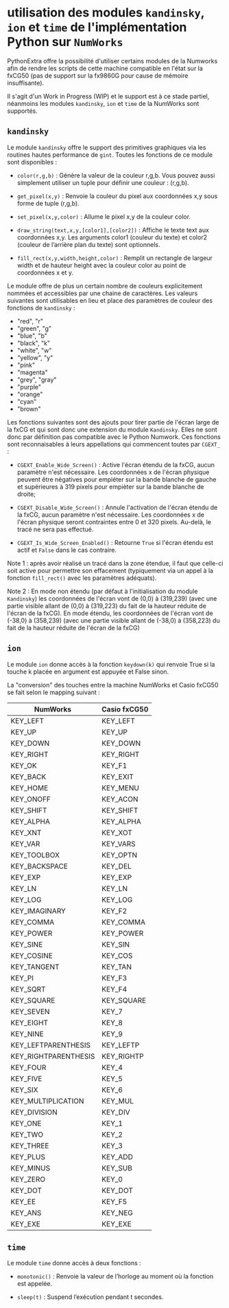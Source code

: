 # utilisation des modules `kandinsky`, `ion` et `time` de l'implémentation Python sur `NumWorks`

PythonExtra offre la possibilité d'utiliser certains modules de la Numworks afin de rendre les scripts de cette machine compatible en l'état sur la fxCG50 (pas de support sur la fx9860G pour cause de mémoire insuffisante).

Il s'agit d'un Work in Progress (WIP) et le support est à ce stade partiel, néanmoins les modules `kandinsky`, `ion` et `time` de la NumWorks sont supportés.

## `kandinsky`

Le module `kandinsky` offre le support des primitives graphiques via les routines hautes performance de `gint`. Toutes les fonctions de ce module sont disponibles :

- `color(r,g,b)` : Génère la valeur de la couleur r,g,b. Vous pouvez aussi simplement utiliser un tuple pour définir une couleur : (r,g,b).

- `get_pixel(x,y)` : Renvoie la couleur du pixel aux coordonnées x,y sous forme de tuple (r,g,b).

- `set_pixel(x,y,color)` : Allume le pixel x,y de la couleur color.

- `draw_string(text,x,y,[color1],[color2])` : Affiche le texte text aux coordonnées x,y. Les arguments color1 (couleur du texte) et color2 (couleur de lʼarrière plan du texte) sont optionnels.

- `fill_rect(x,y,width,height,color)` : Remplit un rectangle de largeur width et de hauteur height avec la couleur color au point de coordonnées x et y.

Le module offre de plus un certain nombre de couleurs explicitement nommées et accessibles par une chaine de caractères. Les valeurs suivantes sont utilisables en lieu et place des paramètres de couleur des fonctions de `kandinsky` :
- "red", "r"
- "green", "g"
- "blue", "b"
- "black", "k"
- "white", "w"
- "yellow", "y"
- "pink"
- "magenta"
- "grey", "gray"
- "purple"
- "orange"
- "cyan"
- "brown"

Les fonctions suivantes sont des ajouts pour tirer partie de l'écran large de la fxCG et qui sont donc une extension du module `Kandinsky`. Elles ne sont donc par définition pas compatible avec le Python Numwork. Ces fonctions sont reconnaisables à leurs appellations qui commencent toutes par `CGEXT_` :

- `CGEXT_Enable_Wide_Screen()` : Active l'écran étendu de la fxCG, aucun paramètre n'est nécessaire. Les coordonnées x de l'écran physique peuvent être négatives pour empiéter sur la bande blanche de gauche et supérieures à 319 pixels pour empièter sur la bande blanche de droite;

- `CGEXT_Disable_Wide_Screen()` : Annule l'activation de l'écran étendu de la fxCG, aucun paramètre n'est nécessaire. Les coordonnées x de l'écran physique seront contraintes entre 0 et 320 pixels. Au-delà, le tracé ne sera pas effectué. 

- `CGEXT_Is_Wide_Screen_Enabled()` : Retourne `True` si l'écran étendu est actif et `False` dans le cas contraire.

Note 1 : après avoir réalisé un tracé dans la zone étendue, il faut que celle-ci soit active pour permettre son effacement (typiquement via un appel à la fonction `fill_rect()` avec les paramètres adéquats).

Note 2 : En mode non étendu (par défaut à l'initialisation du module `Kandinsky`) les coordonnées de l'écran vont de (0,0) à (319,239) (avec une partie visible allant de (0,0) à (319,223) du fait de la hauteur réduite de l'écran de la fxCG). En mode étendu, les coordonnées de l'écran vont de (-38,0) à (358,239) (avec une partie visible allant de (-38,0) à (358,223) du fait de la hauteur réduite de l'écran de la fxCG)


## `ion`

Le module `ion` donne accès à la fonction `keydown(k)` qui renvoie True si la touche k placée en argument est appuyée et False sinon.

La "conversion" des touches entre la machine NumWorks et Casio fxCG50 se fait selon le mapping suivant :

| NumWorks | Casio fxCG50 |
|----------|--------------|
| KEY_LEFT     | KEY_LEFT |
| KEY_UP     | KEY_UP |
| KEY_DOWN     | KEY_DOWN |
| KEY_RIGHT     | KEY_RIGHT |
| KEY_OK      | KEY_F1 |
| KEY_BACK        | KEY_EXIT |
| KEY_HOME        | KEY_MENU |
| KEY_ONOFF       | KEY_ACON |
| KEY_SHIFT     | KEY_SHIFT |
| KEY_ALPHA     | KEY_ALPHA |
| KEY_XNT     | KEY_XOT |
| KEY_VAR     | KEY_VARS |
| KEY_TOOLBOX     | KEY_OPTN |
| KEY_BACKSPACE       | KEY_DEL |
| KEY_EXP     | KEY_EXP |
| KEY_LN     | KEY_LN |
| KEY_LOG     | KEY_LOG |
| KEY_IMAGINARY       | KEY_F2 |
| KEY_COMMA     | KEY_COMMA |
| KEY_POWER     | KEY_POWER |
| KEY_SINE        | KEY_SIN |
| KEY_COSINE      | KEY_COS |
| KEY_TANGENT     | KEY_TAN |
| KEY_PI      | KEY_F3 |
| KEY_SQRT        | KEY_F4 |
| KEY_SQUARE     | KEY_SQUARE |
| KEY_SEVEN       | KEY_7 |
| KEY_EIGHT       | KEY_8 |
| KEY_NINE        | KEY_9 |
| KEY_LEFTPARENTHESIS     | KEY_LEFTP |
| KEY_RIGHTPARENTHESIS        | KEY_RIGHTP |
| KEY_FOUR        | KEY_4 |
| KEY_FIVE        | KEY_5 |
| KEY_SIX     | KEY_6 |
| KEY_MULTIPLICATION      | KEY_MUL |
| KEY_DIVISION        | KEY_DIV |
| KEY_ONE     | KEY_1 |
| KEY_TWO     | KEY_2 |
| KEY_THREE       | KEY_3 |
| KEY_PLUS        | KEY_ADD |
| KEY_MINUS       | KEY_SUB |
| KEY_ZERO        | KEY_0 |
| KEY_DOT     | KEY_DOT |
| KEY_EE      | KEY_F5 |
| KEY_ANS     | KEY_NEG |
| KEY_EXE     | KEY_EXE |


## `time`

Le module `time` donne accès à deux fonctions :

- `monotonic()` : Renvoie la valeur de lʼhorloge au moment où la fonction est appelée.

- `sleep(t)` : Suspend lʼexécution pendant t secondes.


